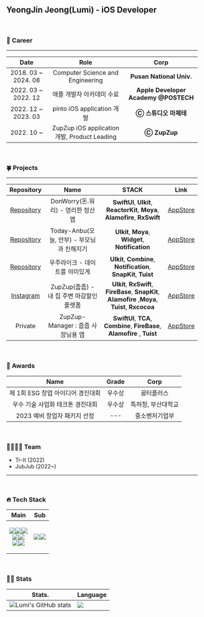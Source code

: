 ## YeongJin Jeong(Lumi) - iOS Developer

<br>

### 👑&nbsp;Career

---
| **Date** | **Role** | **Corp** |
|:--------:|:--------:|:--------:|
| 2018. 03 ~ 2024. 08 | Computer Science and Engineering | **Pusan National Univ.** |
| 2022. 03 ~ 2022. 12 | 애플 개발자 아카데미 수료 | **Apple Developer Academy @POSTECH**  |
| 2022. 12 ~ 2023. 03 | pinto iOS application 개발 | **Ⓒ 스튜디오 마체테**               |
| 2022. 10 ~          | ZupZup iOS application 개발, Product Leading | **Ⓒ ZupZup**  |
          
<br>

### 🍀&nbsp;Projects
---
| **Repository** | **Name** | **STACK** | **Link** |
|:--------:|:--------:|:--------:|:--------:|
| [Repository]() | DonWorry(돈.워리) - 영리한 정산 앱 | **SwiftUI**, **UIkit**, **ReactorKit**, **Moya**, **Alamofire**, **RxSwift** | [AppStore](https://apps.apple.com/kr/app/%EB%8F%88-%EC%9B%8C%EB%A6%AC/id1643097323) |
| [Repository](https://github.com/DeveloperAcademy-POSTECH/MacC-Team-Trying-iOS) | Today-Anbu(오늘, 안부) - 부모님과 친해지기 | **UIkit**, **Moya**, **Widget**, **Notification** | [AppStore](https://apps.apple.com/kr/app/%EC%98%A4%EB%8A%98-%EC%95%88%EB%B6%80/id1639304637) |
| [Repository](https://github.com/DeveloperAcademy-POSTECH/MacC-Team-Trying-iOS) | 우주라이크 - 데이트를 의미있게  | **UIkit**, **Combine**, **Notification**, **SnapKit**, **Tuist** | [AppStore](https://apps.apple.com/kr/app/%EC%9A%B0%EC%A3%BC%EB%9D%BC%EC%9D%B4%ED%81%AC/id6444034466) |
| [Instagram](https://instagram.com/zup__zup?igshid=YmMyMTA2M2Y=) | ZupZup(줍줍) - 내 집 주변 마감할인 플랫폼 | **UIkit**, **RxSwift**, **FireBase**, **SnapKit**, **Alamofire** ,**Moya**, **Tuist**, **Rxcocoa**  | [AppStore](https://apps.apple.com/kr/app/%EC%A4%8D%EC%A4%8D-zupzup/id1669864069) |
| Private | ZupZup-Manager : 줍줍 사장님용 앱 | **SwiftUI**,  **TCA**, **Combine**, **FireBase**, **Alamofire** , **Tuist**  | [AppStore](https://apps.apple.com/kr/app/%EC%A4%8D%EC%A4%8D-zupzup/id1669864069) |

<br>

### 🥇&nbsp;Awards
| **Name** | **Grade** | **Corp** |
|:--------:|:--------:|:--------:|
| 제 1회 ESG 창업 아이디어 경진대회 | 우수상 | 꿈터플러스 |
| 우수 기술 사업화 테크톤 경진대회 | 우수상 | 특허청, 부산대학교 |
| 2023 예비 창업자 패키지 선정 | --- | 중소벤처기업부 |

<br>

### 👨‍👩‍👦‍👦&nbsp;Team
+ Tr-It (2022)
+ JubJub (2022~)
---  

<br>

### 🔥&nbsp;Tech Stack

| **Main** | **Sub** |
|:--------:|:--------:|
| <p><img src="https://img.shields.io/badge/SWIFT-F05138?style=rounded-square&logo=SWIFT&logoColor=white"><img src="https://img.shields.io/badge/Xcode-147EFB?style=rounded-square&logo=Xcode&logoColor=white"><img src="https://img.shields.io/badge/ios-000000?style=rounded-square&logo=iOS&logoColor=white"><br><img src="https://img.shields.io/badge/FireBase-FFCA28?style=rounded-square&logo=Firebase&logoColor=white"><img src="https://img.shields.io/badge/CocoaPods-EE3322?style=rounded-square&logo=CocoaPods&logoColor=white"><br><img src="https://img.shields.io/badge/UIKit-2396F3?style=rounded-square&logo=UIkit&logoColor=white"><img src="https://img.shields.io/badge/ReactiveX-B7178C?style=for-the-badge&logo=ReactiveX&logoColor=white"></p> | <p><img src="https://img.shields.io/badge/C%20Language-A8B9CC?style=rounded-square&logo=C&logoColor=white"><img src="https://img.shields.io/badge/Cpp-00599C?style=rounded-square&logo=C++&logoColor=white"></p>|

<br>

### 💪🏻 Stats
| Stats.   | Language |
|----------|----------|
| ![Lumi's GitHub stats](https://github-readme-stats.vercel.app/api?username=luminouxx&show_icons=true&theme=radical) | <img src="https://github-readme-stats.vercel.app/api/top-langs/?username=luminouxx&hide_border=true&layout=compact" align="center" /> |

